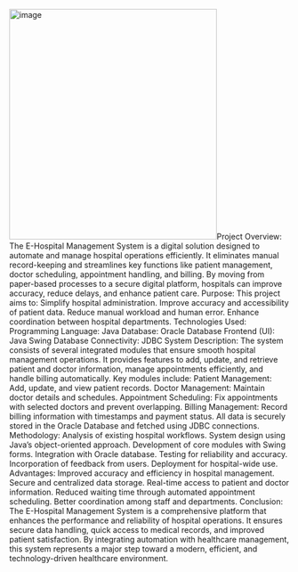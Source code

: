 <img width="373" height="414" alt="image" src="https://github.com/user-attachments/assets/b102cfaa-0792-42d5-8a0d-a182eb76a8d7" />Project Overview:
The E-Hospital Management System is a digital solution designed to automate and manage hospital operations efficiently. It eliminates manual record-keeping and streamlines key functions like patient management, doctor scheduling, appointment handling, and billing. By moving from paper-based processes to a secure digital platform, hospitals can improve accuracy, reduce delays, and enhance patient care.
Purpose:
This project aims to:
Simplify hospital administration.
Improve accuracy and accessibility of patient data.
Reduce manual workload and human error.
Enhance coordination between hospital departments.
Technologies Used:
Programming Language: Java
Database: Oracle Database
Frontend (UI): Java Swing
Database Connectivity: JDBC
System Description:
The system consists of several integrated modules that ensure smooth hospital management operations. It provides features to add, update, and retrieve patient and doctor information, manage appointments efficiently, and handle billing automatically.
Key modules include:
Patient Management: Add, update, and view patient records.
Doctor Management: Maintain doctor details and schedules.
Appointment Scheduling: Fix appointments with selected doctors and prevent overlapping.
Billing Management: Record billing information with timestamps and payment status.
All data is securely stored in the Oracle Database and fetched using JDBC connections.
Methodology:
Analysis of existing hospital workflows.
System design using Java’s object-oriented approach.
Development of core modules with Swing forms.
Integration with Oracle database.
Testing for reliability and accuracy.
Incorporation of feedback from users.
Deployment for hospital-wide use.
Advantages:
Improved accuracy and efficiency in hospital management.
Secure and centralized data storage.
Real-time access to patient and doctor information.
Reduced waiting time through automated appointment scheduling.
Better coordination among staff and departments.
Conclusion:
The E-Hospital Management System is a comprehensive platform that enhances the performance and reliability of hospital operations. It ensures secure data handling, quick access to medical records, and improved patient satisfaction. By integrating automation with healthcare management, this system represents a major step toward a modern, efficient, and technology-driven healthcare environment.


